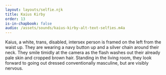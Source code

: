 ```yaml
---
layout: layouts/selfie.njk
title: Kaius Kirby
order: 13
is-in-chapbook: false
audio: /assets/sounds/kaius-kirby-alt-text-selfies.m4a
---
```


Kaius, a white, trans, disabled, intersex person is framed on the left from the waist up. They are wearing a navy button up and a silver chain around their neck. They smile timidly at the camera as the flash washes out their already pale skin and cropped brown hair. Standing in the living room, they look forward to going out dressed conventionally masculine, but are visibly nervous.
